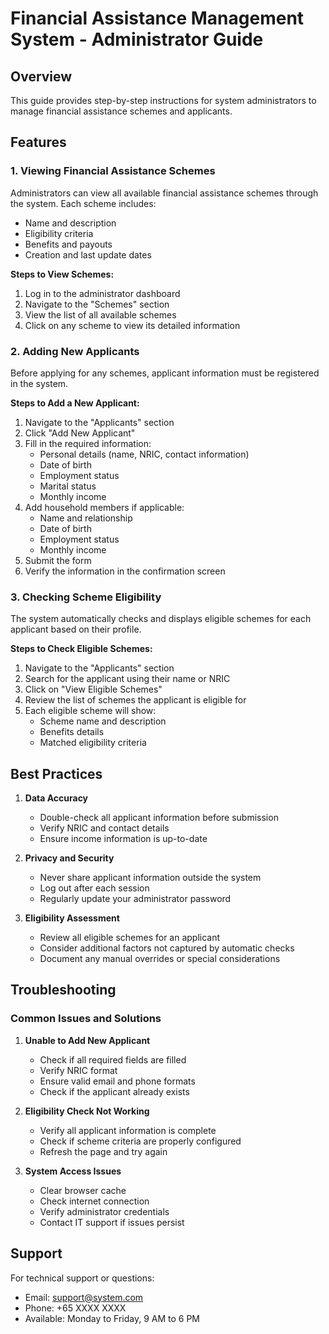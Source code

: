 # Financial Assistance Management System - Administrator Guide

## Overview
This guide provides step-by-step instructions for system administrators to manage financial assistance schemes and applicants.

## Features

### 1. Viewing Financial Assistance Schemes

Administrators can view all available financial assistance schemes through the system. Each scheme includes:
- Name and description
- Eligibility criteria
- Benefits and payouts
- Creation and last update dates

**Steps to View Schemes:**
1. Log in to the administrator dashboard
2. Navigate to the "Schemes" section
3. View the list of all available schemes
4. Click on any scheme to view its detailed information

### 2. Adding New Applicants

Before applying for any schemes, applicant information must be registered in the system.

**Steps to Add a New Applicant:**
1. Navigate to the "Applicants" section
2. Click "Add New Applicant"
3. Fill in the required information:
   - Personal details (name, NRIC, contact information)
   - Date of birth
   - Employment status
   - Marital status
   - Monthly income
4. Add household members if applicable:
   - Name and relationship
   - Date of birth
   - Employment status
   - Monthly income
5. Submit the form
6. Verify the information in the confirmation screen

### 3. Checking Scheme Eligibility

The system automatically checks and displays eligible schemes for each applicant based on their profile.

**Steps to Check Eligible Schemes:**
1. Navigate to the "Applicants" section
2. Search for the applicant using their name or NRIC
3. Click on "View Eligible Schemes"
4. Review the list of schemes the applicant is eligible for
5. Each eligible scheme will show:
   - Scheme name and description
   - Benefits details
   - Matched eligibility criteria

## Best Practices

1. **Data Accuracy**
   - Double-check all applicant information before submission
   - Verify NRIC and contact details
   - Ensure income information is up-to-date

2. **Privacy and Security**
   - Never share applicant information outside the system
   - Log out after each session
   - Regularly update your administrator password

3. **Eligibility Assessment**
   - Review all eligible schemes for an applicant
   - Consider additional factors not captured by automatic checks
   - Document any manual overrides or special considerations

## Troubleshooting

### Common Issues and Solutions

1. **Unable to Add New Applicant**
   - Check if all required fields are filled
   - Verify NRIC format
   - Ensure valid email and phone formats
   - Check if the applicant already exists

2. **Eligibility Check Not Working**
   - Verify all applicant information is complete
   - Check if scheme criteria are properly configured
   - Refresh the page and try again

3. **System Access Issues**
   - Clear browser cache
   - Check internet connection
   - Verify administrator credentials
   - Contact IT support if issues persist

## Support

For technical support or questions:
- Email: support@system.com
- Phone: +65 XXXX XXXX
- Available: Monday to Friday, 9 AM to 6 PM
